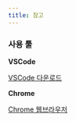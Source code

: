 ```yaml
---
title: 참고
---
```


### 사용 툴

**VSCode**

[VSCode 다운로드](https://code.visualstudio.com/download)

**Chrome**

[Chrome 웹브라우저](https://www.google.com/intl/ko_kr/chrome/)